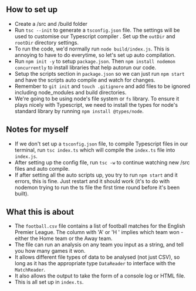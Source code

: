 ## How to set up

- Create a /src and /build folder
- Run `tsc --init` to generate a `tsconfig.json` file. The settings will be used to customise our Typescript compiler
. Set up the `outDir` and `rootDir` directory settings.
- To run the code, we'd normally run `node build/index.js`. This is annoying to have to do everytime, so let's set up
 auto compilation.
- Run `npm init -y` to setup `package.json`. Then `npm install nodemon concurrently` to install libraries that help
 autorun our code.
- Setup the scripts section in `package.json` so we can just run `npm start` and have the scripts auto compile and watch for changes.
- Remember to `git init` and `touch .gitignore` and add files to be ignored including node_modules and build
 directories.
- We're going to be using node's file system or `fs` library. To ensure it plays nicely with Typescript, we need to
 install the types for node's standard library by running `npm install @types/node`.

## Notes for myself

- If we don't set up a `tsconfig.json` file, to compile Typescript files in our terminal, run `tsc index.ts` which will compile the `index.ts` file into `index.js`.
- After setting up the config file, run `tsc -w` to continue watching new /src files and auto compile.
- If after setting all the auto scripts up, you try to run `npm start` and it errors, this is fine. Just restart and
 it should work (it's to do with nodemon trying to run the ts file the first time round before it's been built).

## What this is about

- The `football.csv` file contains a list of football matches for the English Premier League. The column with 'A' or 'H
' implies which team won - either the Home team or the Away team.
- The file can run an analysis on any team you input as a string, and tell you how many games it won.
- It allows different file types of data to be analysed (not just CSV), so long as it has the appropriate type
 `DataReader` to interface with the `MatchReader`.
- It also allows the output to take the form of a console log or HTML file.
- This is all set up in `index.ts`.